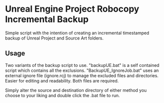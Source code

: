 # Unreal Engine Project Robocopy Incremental Backup
Simple script with the intention of creating an incremental timestamped backup of Unreal Project and Source Art folders.

## Usage
Two variants of the backup script to use. 
"backupUE.bat" is a self contained script which contains all the exclusions.
"BackupUE_IgnoreJob.bat" uses an external ignore file (ignore.rcj) to manage the excluded files and directories. Easier for editing and readability. Both files are required.

Simply alter the source and destination directory of either method you choose to your liking and double click the .bat file to run.
